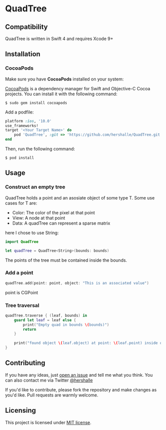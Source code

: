 # QuadTree

## Compatibility
QuadTree is written in Swift 4 and requires Xcode 9+

## Installation
### CocoaPods

Make sure you have **CocoaPods** installed on your system:

[CocoaPods](https://cocoapods.org/) is a dependency manager for Swift and Objective-C Cocoa projects. You can install it with the following command:

```shell
$ sudo gem install cocoapods
```

Add a podfile:

```Ruby
platform :ios, '10.0'
use_frameworks!
target '<Your Target Name>' do
    pod 'QuadTree', :git => 'https://github.com/hershalle/QuadTree.git'
end
```
Then, run the following command:

```shell
$ pod install
```

## Usage

### Construct an empty tree
QuadTree holds a point and an asosiate object of some type T. Some use cases for T are:

- Color: The color of the pixel at that point
- View: A node at that point
- Data: A quadTree can represent a sparse matrix

here I chose to use String:

```Swift
import QuadTree

let quadTree = QuadTree<String>(bounds: bounds)
```

The points of the tree must be contained inside the bounds.

### Add a point

```swift
quadTree.add(point: point, object: "This is an associated value")
```

point is CGPoint

### Tree traversal
```swift
quadTree.traverse { (leaf, bounds) in
	guard let leaf = leaf else {
   		print("Empty quad in bounds \(bounds)")
		return
	}
            
	print("found object \(leaf.object) at point: \(leaf.point) inside quad \(bounds)")
}
```

## Contributing

If you have any ideas, just [open an issue](https://github.com/hershalle/FilterComposer/issues) and tell me what you think.
You can also contact me via Twitter [@hershalle](https://twitter.com/hershalle)

If you'd like to contribute, please fork the repository and make changes as
you'd like. Pull requests are warmly welcome.

## Licensing

This project is licensed under [MIT license](https://github.com/hershalle/FilterComposer/blob/master/LICENSE). 
